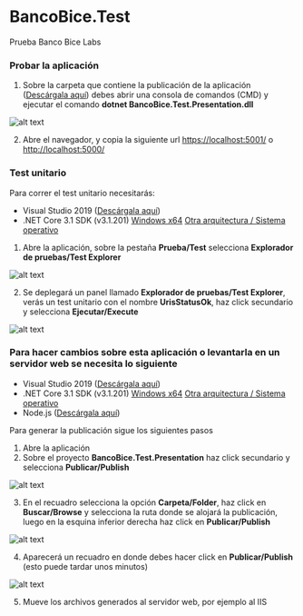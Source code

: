# BancoBice.Test
Prueba Banco Bice Labs

### Probar la aplicación
1. Sobre la carpeta que contiene la publicación de la aplicación ([Descárgala aquí](https://github.com/alvarocabrini/BancoBicePublish)) debes abrir una consola de comandos (CMD) y ejecutar el comando **dotnet BancoBice.Test.Presentation.dll** 

![alt text](https://fotos.subefotos.com/a664c68b82c1879e68c9ef718e95ff6co.png "CMD dotnet")

2. Abre el navegador, y copia la siguiente url [https://localhost:5001/](https://localhost:5001/) o [http://localhost:5000/](http://localhost:5000/)


### Test unitario
Para correr el test unitario necesitarás:
  - Visual Studio 2019 ([Descárgala aquí](https://visualstudio.microsoft.com/es/thank-you-downloading-visual-studio/?sku=Community&rel=16))
  - .NET Core 3.1 SDK (v3.1.201) [Windows x64](https://dotnet.microsoft.com/download/dotnet-core/thank-you/sdk-3.1.201-windows-x64-installer) [Otra arquitectura / Sistema operativo](https://dotnet.microsoft.com/download/dotnet-core/3.1)

1. Abre la aplicación, sobre la pestaña **Prueba/Test** selecciona **Explorador de pruebas/Test Explorer**

![alt text](https://fotos.subefotos.com/02f2d32769233e1e214c1c4194b8dbado.png "Explorador de pruebas")

2. Se deplegará un panel llamado **Explorador de pruebas/Test Explorer**, verás un test unitario con el nombre **UrisStatusOk**, haz 
click secundario y selecciona **Ejecutar/Execute**

![alt text](https://fotos.subefotos.com/4a7de7f6908e362d873f18421fadf807o.png "Explorador de pruebas")


### Para hacer cambios sobre esta aplicación o levantarla en un servidor web se necesita lo siguiente
  - Visual Studio 2019 ([Descárgala aquí](https://visualstudio.microsoft.com/es/thank-you-downloading-visual-studio/?sku=Community&rel=16))
  - .NET Core 3.1 SDK (v3.1.201) [Windows x64](https://dotnet.microsoft.com/download/dotnet-core/thank-you/sdk-3.1.201-windows-x64-installer) [Otra arquitectura / Sistema operativo](https://dotnet.microsoft.com/download/dotnet-core/3.1)
  - Node.js ([Descárgala aquí](https://nodejs.org/es/download/))
  
Para generar la publicación sigue los siguientes pasos
1. Abre la aplicación
2. Sobre el proyecto **BancoBice.Test.Presentation** haz click secundario y selecciona **Publicar/Publish**

![alt text](https://docs.microsoft.com/en-us/visualstudio/deployment/media/quickstart-publish.png?view=vs-2019 "Crear perfil publicación")

3. En el recuadro selecciona la opción **Carpeta/Folder**, haz click en **Buscar/Browse** y selecciona la ruta donde se alojará la publicación, luego en la esquina inferior derecha haz click en **Publicar/Publish**

![alt text](https://docs.microsoft.com/en-us/visualstudio/deployment/media/quickstart-publish-folder.png?view=vs-2019 "Configurar publicación")

4. Aparecerá un recuadro en donde debes hacer click en **Publicar/Publish** (esto puede tardar unos minutos) 

![alt text](https://docs.microsoft.com/en-us/visualstudio/deployment/media/quickstart-publish-folder-summary.png?view=vs-2019 "Generar publicación")

5. Mueve los archivos generados al servidor web, por ejemplo al IIS

